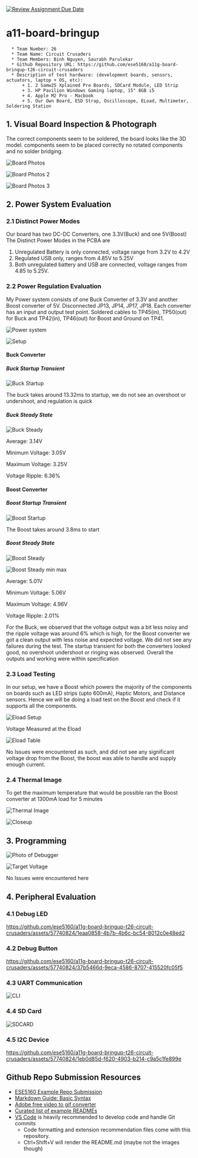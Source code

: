 [![Review Assignment Due Date](https://classroom.github.com/assets/deadline-readme-button-24ddc0f5d75046c5622901739e7c5dd533143b0c8e959d652212380cedb1ea36.svg)](https://classroom.github.com/a/U-8Xix3F)

# a11-board-bringup

```
  * Team Number: 26
  * Team Name: Circuit Crusaders
  * Team Members: Binh Nguyen, Saurabh Parulekar
  * Github Repository URL: https://github.com/ese5160/a11g-board-bringup-t26-circuit-crusaders
  * Description of test hardware: (development boards, sensors, actuators, laptop + OS, etc):
      + 1. 2 Samw25 Xplained Pro Boards, SDCard Module, LED Strip
      + 3. HP Pavilion Windows Gaming laptop, 15" 8GB i5
      + 4. Apple M2 Pro - Macbook  
      + 5. Our Own Board, ESD Strap, Oscilloscope, ELoad, Multimeter, Soldering Station
```

## 1. Visual Board Inspection & Photograph

The correct components seem to be soldered, the board looks like the 3D model. components seem to be placed correctly no rotated components and no solder bridging.

![Board Photos](https://github.com/ese5160/a11g-board-bringup-t26-circuit-crusaders/blob/main/Images/top_photo_board.jpg)

![Board Photos 2](https://github.com/ese5160/a11g-board-bringup-t26-circuit-crusaders/blob/main/Images/from_wifi_board.jpg)

![Board Photos 3](https://github.com/ese5160/a11g-board-bringup-t26-circuit-crusaders/blob/main/Images/from_charger_board.jpg)

## 2. Power System Evaluation

### 2.1 Distinct Power Modes

Our board has two DC-DC Converters, one 3.3V(Buck) and one 5V(Boost) The Distinct Power Modes in the PCBA are

1. Unregulated Battery is only connected, voltage range from 3.2V to 4.2V
2. Regulated USB only, ranges from 4.85V to 5.25V
3. Both unregulated battery and USB are connected, voltage ranges from 4.85 to 5.25V.

### 2.2 Power Regulation Evaluation

My Power system consists of one Buck Converter of 3.3V and another Boost converter of 5V. Disconnected JP13, JP14, JP17, JP18. Each converter has an input and output test point. Soldered cables to TP45(in), TP50(out) for Buck and TP42(in), TP46(out) for Boost and Ground on TP41.

![Power system](https://github.com/ese5160/a11g-board-bringup-t26-circuit-crusaders/blob/main/Images/Power%20system.png)

![Setup](https://github.com/ese5160/a11g-board-bringup-t26-circuit-crusaders/blob/main/Images/Board_Connections.jpg)

#### Buck Converter

##### Buck Startup Transient

![Buck Startup](https://github.com/ese5160/a11g-board-bringup-t26-circuit-crusaders/blob/main/Images/buck/Buck_2.png)

The buck takes around 13.32ms to startup, we do not see an overshoot or undershoot, and regulation is quick

##### Buck Steady State

![Buck Steady](https://github.com/ese5160/a11g-board-bringup-t26-circuit-crusaders/blob/main/Images/buck/Buck_1.png)

Average: 3.14V

Minimum Voltage: 3.05V

Maximum Voltage: 3.25V

Voltage Ripple: 6.36%

#### Boost Converter

##### Boost Startup Transient

![Boost Startup](https://github.com/ese5160/a11g-board-bringup-t26-circuit-crusaders/blob/main/Images/boost/Boost_Transient2.png)

The Boost takes around 3.8ms to start

##### Boost Steady State

![Boost Steady](https://github.com/ese5160/a11g-board-bringup-t26-circuit-crusaders/blob/main/Images/boost/Boost_SteadyState.png)

![Boost Steady min max](https://github.com/ese5160/a11g-board-bringup-t26-circuit-crusaders/blob/main/Images/boost/Boost_MinMaxVoltage.png)

Average: 5.01V

Minimum Voltage: 5.06V

Maximum Voltage: 4.96V

Voltage Ripple: 2.01%

For the Buck, we observed that the voltage output was a bit less noisy and the ripple voltage was around 6% which is high, for the Boost converter we got a clean output with less noise and expected voltage. We did not see any failures during the test. The startup transient for both the converters looked good, no overshoot undershoot or ringing was observed. Overall the outputs and working were within specification

### 2.3 Load Testing

In our setup, we have a Boost which powers the majority of the components on boards such as LED strips (upto 600mA), Haptic Motors, and Distance sensors. Hence we will be doing a load test on the Boost and check if it supports all the components.

![Eload Setup](https://github.com/ese5160/a11g-board-bringup-t26-circuit-crusaders/blob/main/Images/Eload%20Setup.jpg)

Voltage Measured at the Eload

![Eload Table](https://github.com/ese5160/a11g-board-bringup-t26-circuit-crusaders/blob/main/Images/E-LoadChart.JPG)

No Issues were encountered as such, and did not see any significant voltage drop from the Boost, the boost was able to handle and supply enough current.

### 2.4 Thermal Image

To get the maximum temperature that would be possible ran the Boost converter at 1300mA load for 5 minutes

![Thermal Image](https://github.com/ese5160/a11g-board-bringup-t26-circuit-crusaders/blob/main/Images/Thermal.jpeg)

![Closeup](https://github.com/ese5160/a11g-board-bringup-t26-circuit-crusaders/blob/main/Images/5V_1300mA_Load_Closeup.jpeg)

## 3. Programming

![Photo of Debugger](https://github.com/ese5160/a11g-board-bringup-t26-circuit-crusaders/blob/main/Images/Programmer_Board.jpg)

![Target Voltage](https://github.com/ese5160/a11g-board-bringup-t26-circuit-crusaders/blob/main/Images/Target_Voltage.png)

No Issues were encountered here

## 4. Peripheral Evaluation

### 4.1 Debug LED



https://github.com/ese5160/a11g-board-bringup-t26-circuit-crusaders/assets/57740824/1eaa0858-4b7b-4b6c-bc54-8012c0e48ed2



### 4.2 Debug Button



https://github.com/ese5160/a11g-board-bringup-t26-circuit-crusaders/assets/57740824/37b5466d-9eca-4586-8707-415520fc05f5



### 4.3 UART Communication

![CLI](https://github.com/ese5160/a11g-board-bringup-t26-circuit-crusaders/blob/main/Images/CLI.gif)

### 4.4 SD Card

![SDCARD](https://github.com/ese5160/a11g-board-bringup-t26-circuit-crusaders/blob/main/Images/Sdcard.png)

### 4.5 I2C Device

https://github.com/ese5160/a11g-board-bringup-t26-circuit-crusaders/assets/57740824/1eb0d85d-f620-4903-b214-c9a5c1fe899e






## Github Repo Submission Resources

* [ESE5160 Example Repo Submission](https://github.com/ese5160/example-repository-submission)
* [Markdown Guide: Basic Syntax](https://www.markdownguide.org/basic-syntax/)
* [Adobe free video to gif converter](https://www.adobe.com/express/feature/video/convert/video-to-gif)
* [Curated list of example READMEs](https://github.com/matiassingers/awesome-readme)
* [VS Code](https://code.visualstudio.com/) is heavily recommended to develop code and handle Git commits
  * Code formatting and extension recommendation files come with this repository.
  * Ctrl+Shift+V will render the README.md (maybe not the images though)
